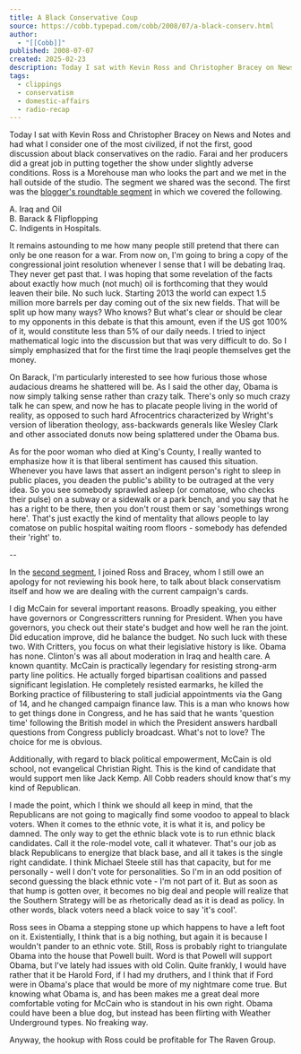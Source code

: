 ```yaml
---
title: A Black Conservative Coup
source: https://cobb.typepad.com/cobb/2008/07/a-black-conserv.html
author:
  - "[[Cobb]]"
published: 2008-07-07
created: 2025-02-23
description: Today I sat with Kevin Ross and Christopher Bracey on News and Notes and had what I consider one of the most civilized, if not the first, good discussion about black conservatives on the radio. Farai and her producers did...
tags:
  - clippings
  - conservatism
  - domestic-affairs
  - radio-recap
---
```

Today I sat with Kevin Ross and Christopher Bracey on News and Notes and had what I consider one of the most civilized, if not the first, good discussion about black conservatives on the radio. Farai and her producers did a great job in putting together the show under slightly adverse conditions. Ross is a Morehouse man who looks the part and we met in the hall outside of the studio. The segment we shared was the second. The first was the [blogger's roundtable segment](http://www.npr.org/templates/story/story.php?storyId=92286991) in which we covered the following.

A. Iraq and Oil  
B. Barack & Flipflopping  
C. Indigents in Hospitals.

It remains astounding to me how many people still pretend that there can only be one reason for a war. From now on, I'm going to bring a copy of the congressional joint resolution whenever I sense that I will be debating Iraq. They never get past that. I was hoping that some revelation of the facts about exactly how much (not much) oil is forthcoming that they would leaven their bile. No such luck. Starting 2013 the world can expect 1.5 million more barrels per day coming out of the six new fields. That will be split up how many ways? Who knows? But what's clear or should be clear to my opponents in this debate is that this amount, even if the US got 100% of it, would constitute less than 5% of our daily needs. I tried to inject mathematical logic into the discussion but that was very difficult to do. So I simply emphasized that for the first time the Iraqi people themselves get the money.

On Barack, I'm particularly interested to see how furious those whose audacious dreams he shattered will be. As I said the other day, Obama is now simply talking sense rather than crazy talk. There's only so much crazy talk he can spew, and now he has to placate people living in the world of reality, as opposed to such hard Afrocentrics characterized by Wright's version of liberation theology, ass-backwards generals like Wesley Clark and other associated donuts now being splattered under the Obama bus.

As for the poor woman who died at King's County, I really wanted to emphasize how it is that liberal sentiment has caused this situation. Whenever you have laws that assert an indigent person's right to sleep in public places, you deaden the public's ability to be outraged at the very idea. So you see somebody sprawled asleep (or comatose, who checks their pulse) on a subway or a sidewalk or a park bench, and you say that he has a right to be there, then you don't roust them or say 'somethings wrong here'. That's just exactly the kind of mentality that allows people to lay comatose on public hospital waiting room floors - somebody has defended their 'right' to.

\--

In the [second segment](http://www.npr.org/templates/story/story.php?storyId=92286994), I joined Ross and Bracey, whom I still owe an apology for not reviewing his book here, to talk about black conservatism itself and how we are dealing with the current campaign's cards.

I dig McCain for several important reasons. Broadly speaking, you either have governors or Congresscritters running for President. When you have governors, you check out their state's budget and how well he ran the joint. Did education improve, did he balance the budget. No such luck with these two. With Critters, you focus on what their legislative history is like. Obama has none. Clinton's was all about moderation in Iraq and health care. A known quantity. McCain is practically legendary for resisting strong-arm party line politics. He actually forged bipartisan coalitions and passed significant legislation. He completely resisted earmarks, he killed the Borking practice of filibustering to stall judicial appointments via the Gang of 14, and he changed campaign finance law. This is a man who knows how to get things done in Congress, and he has said that he wants 'question time' following the British model in which the President answers hardball questions from Congress publicly broadcast. What's not to love? The choice for me is obvious.

Additionally, with regard to black political empowerment, McCain is old school, not evangelical Christian Right. This is the kind of candidate that would support men like Jack Kemp. All Cobb readers should know that's my kind of Republican.

I made the point, which I think we should all keep in mind, that the Republicans are not going to magically find some voodoo to appeal to black voters. When it comes to the ethnic vote, it is what it is, and policy be damned. The only way to get the ethnic black vote is to run ethnic black candidates. Call it the role-model vote, call it whatever. That's our job as black Republicans to energize that black base, and all it takes is the single right candidate. I think Michael Steele still has that capacity, but for me personally - well I don't vote for personalities. So I'm in an odd position of second guessing the black ethnic vote - I'm not part of it. But as soon as that hump is gotten over, it becomes no big deal and people will realize that the Southern Strategy will be as rhetorically dead as it is dead as policy. In other words, black voters need a black voice to say 'it's cool'.

Ross sees in Obama a stepping stone up which happens to have a left foot on it. Existentially, I think that is a big nothing, but again it is because I wouldn't pander to an ethnic vote. Still, Ross is probably right to triangulate Obama into the house that Powell built. Word is that Powell will support Obama, but I've lately had issues with old Colin. Quite frankly, I would have rather that it be Harold Ford, if I had my druthers, and I think that if Ford were in Obama's place that would be more of my nightmare come true. But knowing what Obama is, and has been makes me a great deal more comfortable voting for McCain who is standout in his own right. Obama could have been a blue dog, but instead has been flirting with Weather Underground types. No freaking way.

Anyway, the hookup with Ross could be profitable for The Raven Group.